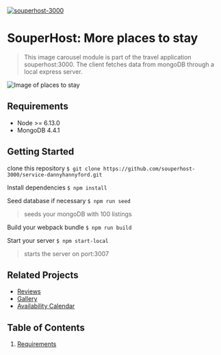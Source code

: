 [![souperhost-3000](https://circleci.com/gh/souperhost-3000/service-dannyhannyford.svg?style=shield)](https://circleci.com/gh/souperhost-3000/service-dannyhannyford)

# SouperHost: More places to stay

> This image carousel module is part of the travel application souperhost:3000. The client fetches data from mongoDB through a local express server.

![Image of places to stay](https://i.imgur.com/6fTc2k8.png)

## Requirements

- Node >= 6.13.0
- MongoDB 4.4.1

## Getting Started

clone this repository
`$ git clone https://github.com/souperhost-3000/service-dannyhannyford.git`

Install dependencies
`$ npm install`

Seed database if necessary
`$ npm run seed`
> seeds your mongoDB with 100 listings

Build your webpack bundle
`$ npm run build`

Start your server
`$ npm start-local`
> starts the server on port:3007

## Related Projects

  - [Reviews](https://github.com/souperhost-3000/service-chris)
  - [Gallery](https://github.com/souperhost-3000/service-eric)
  - [Availability Calendar](https://github.com/souperhost-3000/service-day-glow)

## Table of Contents
1. [Requirements](#requirements)
